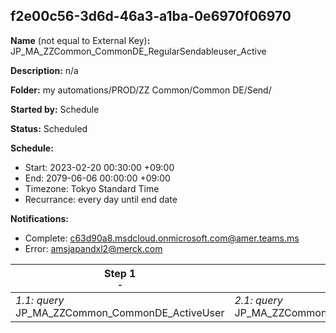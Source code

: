 ## f2e00c56-3d6d-46a3-a1ba-0e6970f06970

**Name** (not equal to External Key)**:** JP_MA_ZZCommon_CommonDE_RegularSendableuser_Active

**Description:** n/a

**Folder:** my automations/PROD/ZZ Common/Common DE/Send/

**Started by:** Schedule

**Status:** Scheduled

**Schedule:**

* Start: 2023-02-20 00:30:00 +09:00
* End: 2079-06-06 00:00:00 +09:00
* Timezone: Tokyo Standard Time
* Recurrance: every day until end date

**Notifications:**

* Complete: c63d90a8.msdcloud.onmicrosoft.com@amer.teams.ms
* Error: amsjapandxl2@merck.com

| Step 1<br>_<small>-</small>_ | Step 2<br>_<small>-</small>_ | Step 3<br>_<small>-</small>_ |
| --- | --- | --- |
| _1.1: query_<br>JP_MA_ZZCommon_CommonDE_ActiveUser | _2.1: query_<br>JP_MA_ZZCommon_CommonDE_RegularSendableuser_msd_product_Active | _3.1: query_<br>JP_MA_ZZCommon_CommonDE_RegularSendableuser_msd_product_inActive |
